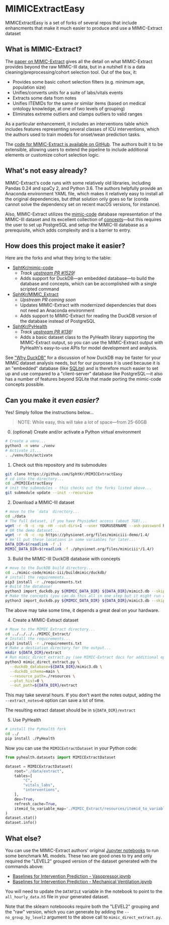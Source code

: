 # MIMICExtractEasy

MIMICExtractEasy is a set of forks of several repos that include
enhancments that make it much easier to produce and use a MIMIC-Extract dataset

## What is MIMIC-Extract?

The [paper on MIMIC-Extract](https://arxiv.org/abs/1907.08322) gives all the detail on what MIMIC-Extract provides beyond the raw MIMIC-III data, but in a nutshell it is a data cleaning/preprocessing/cohort selection tool. Out of the box, it:

* Provides some basic cohort selection filters (e.g. minimum age, population size)
* Unifies/converts units for a suite of labs/vitals events
* Extracts some data from notes
* Unifies ITEMIDs for the same or similar items (based on medical ontology knowledge, at one of two levels of grouping)
* Eliminates extreme outliers and clamps outliers to valid ranges

As a particular enhancement, it includes an interventions table which includes features representing several classes of ICU interventions, which the authors used to train models for onset/wean prediction tasks.

The [code for MIMIC-Extract is available on GitHub](https://github.com/MLforHealth/MIMIC_Extract). The authors built it to be extensible, allowing users to extend the pipeline to include additional elements or customize cohort selection logic.

## What's not easy already?

MIMIC-Extract's code runs with some relatively old libraries, including Pandas 0.24 and spaCy 2, and Python 3.6. The authors helpfully provide an Anaconda environment YAML file, which makes it relatively easy to install all the original dependencies, but dthat solution only goes so far (conda cannot
solve the dependency set on recent macOS versions, for instance).

Also, MIMIC-Extract utilizes the [mimic-code](https://github.com/MIT-LCP/mimic-code) database representation of the MIMIC-III dataset and its excellent collection of [concepts](https://github.com/MIT-LCP/mimic-code/tree/main/mimic-iii/concepts)—but this requires the user to set up PostgreSQL and setup the MIMIC-III database as a prerequisite, which adds complexity and is a barrier to entry.

## How does this project make it easier?

Here are the forks and what they bring to the table:

* [SphtKr/mimic-code](https://github.com/SphtKr/mimic-code)
  * _Track [upstream PR #1529](https://github.com/MIT-LCP/mimic-code/pull/1529)!_
  * Adds support for DuckDB—an embedded database—to build the database and concepts, which can be accomplished with a single scripted command
* [SphtKr/MIMIC_Extract](https://github.com/SphtKr/MIMIC_Extract)
  * _Upstream PR coming soon_
  * Updates MIMIC-Extract with modernized dependencies that does not need an Anaconda environment
  * Adds support to MIMIC-Extract for reading the DuckDB version of the database instead of PostgreSQL
* [SphtKr/PyHealth](https://github.com/SphtKr/PyHealth/)
  * _Track [upstream PR #136](https://github.com/sunlabuiuc/PyHealth/pull/136)!_
  * Adds a basic dataset class to the PyHealth library supporting the MIMIC-Extract output, so you can use the MIMIC-Extract output with PyHealth's easy-to-use APIs for model development and analysis.

 See ["Why DuckDB"](https://duckdb.org/why_duckdb) for a discussion of how DuckDB may be faster for your MIMIC dataset analysis needs, but for our purposes it is used because it is an "embedded" database (like [SQLite](https://www.sqlite.org/index.html)) and is therefore much easier to set up and use compared to a "client-server" database like PostgreSQL—it also has a number of features beyond SQLite that made porting the mimic-code concepts possible.

 ## Can you make it _even easier?_

 Yes! Simply follow the instructions below...

 > NOTE: While easy, this will take a lot of space—from 25-60GB

0. (optional) Create and/or activate a Python virtual environment 
```sh
# Create a venv...
python3 -m venv ./venv
# Activate it...
. ./venv/bin/activate
```

1. Check out this repository and its submodules
```sh
git clone https://github.com/SphtKr/MIMICExtractEasy
# cd into the directory...
cd ./MIMICExtractEasy
# init the submodules - this checks out the forks listed above...
git submodule update --init --recursive
```

2. Download a MIMIC-III dataset
```sh
# move to the `data` directory...
cd ./data
# The full dataset, if you have PhysioNet access (about 7GB)...
wget -r -N -c -np -nH --cut-dirs=1 --user YOURUSERNAME --ask-password https://physionet.org/files/mimiciii/1.4/
# OR the demo dataset...
wget -r -N -c -np https://physionet.org/files/mimiciii-demo/1.4/
# We'll put these locations in some variables for later...
DATA_DIR=$(readlink -f .)
MIMIC_DATA_DIR=$(readlink -f ./physionet.org/files/mimiciii*/1.4/)
```

3. Build the MIMIC-III DuckDB database with concepts
```sh
# move to the DuckDB build directory...
cd ../mimic-code/mimic-iii/buildmimic/duckdb/
# install the requirements...
pip3 install -r ./requirements.txt
# Build the database!
python3 import_duckdb.py ${MIMIC_DATA_DIR} ${DATA_DIR}/mimic3.db --skip-indexes
# Make the concepts (you can do this all in one step but it might run out of memory)...
python3 import_duckdb.py ${MIMIC_DATA_DIR} ${DATA_DIR}/mimic3.db --skip-tables --make-concepts
```
The above may take some time, it depends a great deal on your hardware.

4. Create a MIMIC-Extract dataset
```sh
# Move to the MIMIC_Extract directory...
cd ../../../../MIMIC_Extract/
# Install the requirements...
pip3 install -r ./requirements.txt
# Make a destiation directory for the output...
mkdir ${DATA_DIR}/extract
# Run mimic_direct_extract.py (see MIMIC-Extract docs for additional options)...
python3 mimic_direct_extract.py \
  --duckdb_database=${DATA_DIR}/mimic3.db \
  --duckdb_schema=main \
  --resource_path=./resources \
  --plot_hist=0 \
  --out_path=${DATA_DIR}/extract
```
This may take several hours. If you don't want the notes output, adding the `--extract_notes=0` option can save a lot of time.

The resulting extract dataset should be in `${DATA_DIR}/extract`

5. Use PyHealth
```sh
# install the PyHealth fork
cd ../
pip install ./PyHealth
```
Now you can use the `MIMICExtractDataset` in your Python code:
```Python
from pyhealth.datasets import MIMICExtractDataset

dataset = MIMICExtractDataset(
    root="./data/extract",
    tables=[
        "C",
        "vitals_labs",
        "interventions",
    ],
    dev=True,
    refresh_cache=True,
    itemid_to_variable_map='./MIMIC_Extract/resources/itemid_to_variable_map.csv'
)
dataset.stat()
dataset.info()
```

## What else?

You can use the MIMIC-Extract authors' original [Jupyter notebooks](/SphtKr/MIMIC_Extract/tree/duckdb-support/notebooks)
to run some benchmark ML models. These two are good ones to try and only required the "LEVEL2"
grouped version of the dataset generated with the commands above:

* [Baselines for Intervention Prediction - Vasopressor.ipynb](/SphtKr/MIMIC_Extract/tree/duckdb-support/notebooks/Baselines%20for%20Intervention%20Prediction%20-%20Vasopressor.ipynb)
* [Baselines for Intervention Prediction - Mechanical Ventilation.ipynb](/SphtKr/MIMIC_Extract/tree/duckdb-support/notebooks/Baselines%20for%20Intervention%20Prediction%20-%20Mechanical%20Ventilation.ipynb)

You will need to update the `DATAFILE` variable in the notebook to point to the `all_hourly_data.h5`
file in your generated dataset.

Note that the sklearn noteboooks require both the "LEVEL2" grouping and the "raw" version, which you can 
generate by adding the `--no_group_by_level2` argument to the above call to `mimic_direct_extract.py`.
